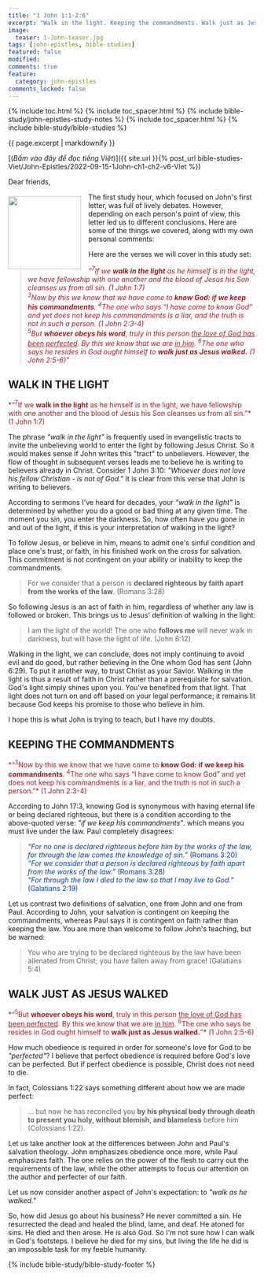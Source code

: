 ```yaml
---
title: "1 John 1:1-2:6"
excerpt: "Walk in the light. Keeping the commandments. Walk just as Jesus walked."
image:
  teaser: 1-John-teaser.jpg
tags: [john-epistles, bible-studies]
featured: false
modified:
comments: true
feature:
  category: john-epistles
comments_locked: false
---
```


{% include toc.html %}
{% include toc_spacer.html %}
{% include bible-study/john-epistles-study-notes %}
{% include toc_spacer.html %}
{% include bible-study/bible-studies %}

{{ page.excerpt | markdownify }}

[(<em>Bấm vào đây để đọc tiếng Việt</em>)]({{ site.url }}{% post_url bible-studies-Viet/John-Epistles/2022-09-15-1John-ch1-ch2-v6-Viet %})

Dear friends,

<div>
<p>
<img alt src="{{ site.url }}/assets/images/1-John-teaser.jpg" style="border: 0px none; margin: 7px 15px 0px 0px; max-width: 100%; height: 148px; padding: 0px; float: left;">
The first study hour, which focused on John's first letter, was full of lively debates. However, depending on each person's point of view, this letter led us to different conclusions. Here are some of the things we covered, along with my own personal comments:
</p>
</div>
Here are the verses we will cover in this study set:


> <span style="color: rgb(159, 29, 33);"><i>“<sup>7</sup>If we <strong>walk in the light</strong> as he himself is in the light, we have fellowship with one another and the blood of Jesus his Son cleanses us from all sin. (1 John 1:7)<br /><sup>3</sup>Now by this we know that we have come to <strong>know God: if we keep his commandments</strong>. <sup>4</sup>The one who says “I have come to know God” and yet does not keep his commandments is a liar, and the truth is not in such a person. (1 John 2:3-4)<br /><sup>5</sup>But <strong>whoever obeys his word</strong>, truly in this person <u>the love of God has been perfected</u>. By this we know that we are <u>in him</u>. <sup>6</sup>The one who says he resides in God ought himself to <strong>walk just as Jesus walked.</strong> (1 John 2:5-6)”</i></span>

## WALK IN THE LIGHT

<span style="color: rgb(159, 29, 33);">
*“<sup>7</sup>If we <strong>walk in the light</strong> as he himself is in the light, we have fellowship with one another and the blood of Jesus his Son cleanses us from all sin.”* (1 John 1:7)
</span>

The phrase *"walk in the light"* is frequently used in evangelistic tracts to invite the unbelieving world to enter the light by following Jesus Christ. So it would makes sense if John writes this "tract" to unbelievers. However, the flow of thought in subsequent verses leads me to believe he is writing to believers already in Christ. Consider 1 John 3:10: *"Whoever does not love his fellow Christian - is not of God."* It is clear from this verse that John is writing to believers.

According to sermons I've heard for decades, your *"walk in the light"* is determined by whether you do a good or bad thing at any given time. The moment you sin, you enter the darkness. So, how often have you gone in and out of the light, if this is your interpretation of walking in the light?

To follow Jesus, or believe in him, means to admit one's sinful condition and place one's trust, or faith, in his finished work on the cross for salvation. This commitment is not contingent on your ability or inability to keep the commandments.

> For we consider that a person is <strong>declared righteous by faith apart from the works of the law</strong>. (Romans 3:28)

So following Jesus is an act of faith in him, regardless of whether any law is followed or broken. This brings us to Jesus' definition of walking in the light:

> I am the light of the world! The one who <strong>follows me</strong> will never walk in darkness, but will have the light of life. (John 8:12)

Walking in the light, we can conclude, does not imply continuing to avoid evil and do good, but rather believing in the One whom God has sent (John 6:29). To put it another way, to trust Christ as your Savior. Walking in the light is thus a result of faith in Christ rather than a prerequisite for salvation. God's light simply shines upon you. You've benefited from that light. That light does not turn on and off based on your legal performance; it remains lit because God keeps his promise to those who believe in him.

I hope this is what John is trying to teach, but I have my doubts.

## KEEPING THE COMMANDMENTS

<span style="color: rgb(159, 29, 33);">
*“<sup>3</sup>Now by this we know that we have come to <strong>know God: if we keep his commandments</strong>. <sup>4</sup>The one who says “I have come to know God” and yet does not keep his commandments is a liar, and the truth is not in such a person.”* (1 John 2:3-4)
</span>

According to John 17:3, knowing God is synonymous with having eternal life or being declared righteous, but there is a condition according to the above-quoted verse: *"if we keep his commandments"*. which means you must live under the law. Paul completely disagrees:

> <span style="color: rgb(0, 61, 152);">*“For no one is declared righteous before him by the works of the law, for through the law comes the knowledge of sin.”* (Romans 3:20)<br  />*“For we consider that a person is declared righteous by faith apart from the works of the law.”* (Romans 3:28)<br  />*“For through the law I died to the law so that I may live to God.”* (Galatians 2:19)</span>

Let us contrast two definitions of salvation, one from John and one from Paul. According to John, your salvation is contingent on keeping the commandments, whereas Paul says it is contingent on faith rather than keeping the law. You are more than welcome to follow John's teaching, but be warned:

>  You who are trying to be declared righteous by the law have been alienated from Christ; you have fallen away from grace! (Galatians 5:4)

## WALK JUST AS JESUS WALKED

<span style="color: rgb(159, 29, 33);">
*“<sup>5</sup>But <strong>whoever obeys his word</strong>, truly in this person <u>the love of God has been perfected</u>. By this we know that we are <u>in him</u>. <sup>6</sup>The one who says he resides in God ought himself to <strong>walk just as Jesus walked.</strong>”* (1 John 2:5-6)
</span>

How much obedience is required in order for someone's love for God to be *"perfected"*? I believe that perfect obedience is required before God's love can be perfected. But if perfect obedience is possible, Christ does not need to die.

In fact, Colossians 1:22 says something different about how we are made perfect:

> ... but now he has reconciled you <strong>by his physical body through death to present you holy, without blemish, and blameless</strong> before him (Colossians 1:22).

Let us take another look at the differences between John and Paul's salvation theology. John emphasizes obedience once more, while Paul emphasizes faith. The one relies on the power of the flesh to carry out the requirements of the law, while the other attempts to focus our attention on the author and perfecter of our faith.

Let us now consider another aspect of John's expectation: to *"walk as he walked."*

So, how did Jesus go about his business? He never committed a sin. He resurrected the dead and healed the blind, lame, and deaf. He atoned for sins. He died and then arose. He is also God. So I'm not sure how I can walk in God's footsteps. I believe he died for my sins, but living the life he did is an impossible task for my feeble humanity.

{% include bible-study/bible-study-footer %}

